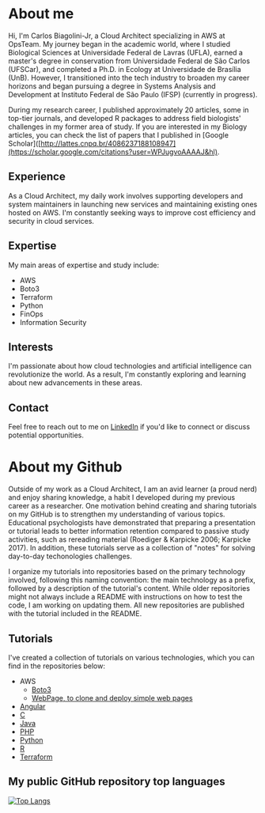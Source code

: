 # About me

Hi, I'm Carlos Biagolini-Jr, a Cloud Architect specializing in AWS at OpsTeam. My journey began in the academic world, where I studied Biological Sciences at Universidade Federal de Lavras (UFLA), earned a master's degree in conservation from Universidade Federal de São Carlos (UFSCar), and completed a Ph.D. in Ecology at Universidade de Brasília (UnB). However, I transitioned into the tech industry to broaden my career horizons and began pursuing a degree in Systems Analysis and Development at Instituto Federal de São Paulo (IFSP) (currently in progress).

During my research career, I published approximately 20 articles, some in top-tier journals, and developed R packages to address field biologists' challenges in my former area of study. If you are interested in my Biology articles, you can check the list of papers that I published in [Google Scholar]([http://lattes.cnpq.br/4086237188108947](https://scholar.google.com/citations?user=WPJugvoAAAAJ&hl).

## Experience

As a Cloud Architect, my daily work involves supporting developers and system maintainers in launching new services and maintaining existing ones hosted on AWS. I'm constantly seeking ways to improve cost efficiency and security in cloud services.

## Expertise
My main areas of expertise and study include:
- AWS
- Boto3
- Terraform
- Python
- FinOps
- Information Security

## Interests

I'm passionate about how cloud technologies and artificial intelligence can revolutionize the world. As a result, I'm constantly exploring and learning about new advancements in these areas.

## Contact
Feel free to reach out to me on [LinkedIn](https://www.linkedin.com/in/carlos-biagolini-jr-607b9795/) if you'd like to connect or discuss potential opportunities.


# About my Github

Outside of my work as a Cloud Architect, I am an avid learner (a proud nerd) and enjoy sharing knowledge, a habit I developed during my previous career as a researcher. One motivation behind creating and sharing tutorials on my GitHub is to strengthen my understanding of various topics. Educational psychologists have demonstrated that preparing a presentation or tutorial leads to better information retention compared to passive study activities, such as rereading material (Roediger & Karpicke 2006; Karpicke 2017). In addition, these tutorials serve as a collection of "notes" for solving day-to-day techonologies challenges.

I organize my tutorials into repositories based on the primary technology involved, following this naming convention: the main technology as a prefix, followed by a description of the tutorial's content. While older repositories might not always include a README with instructions on how to test the code, I am working on updating them. All new repositories are published with the tutorial included in the README. 

## Tutorials

I've created a collection of tutorials on various technologies, which you can find in the repositories below:

- AWS
  - [Boto3](https://github.com/biagolini/Boto3)
  - [WebPage, to clone and deploy simple web pages](https://github.com/biagolini/WebPages)
- [Angular](https://github.com/biagolini/Angular)
- [C](https://github.com/biagolini/C)
- [Java](https://github.com/biagolini/Java)
- [PHP](https://github.com/biagolini/Php)
- [Python](https://github.com/biagolini/Python)
- [R](https://github.com/biagolini/R)
- [Terraform](https://github.com/biagolini/Terraform)




## My public GitHub repository top languages 
[![Top Langs](https://github-readme-stats.vercel.app/api/top-langs/?username=biagolini&hide_progress=true)](https://github.com/biagolini/github-readme-stats)



